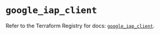 # `google_iap_client`

Refer to the Terraform Registry for docs: [`google_iap_client`](https://registry.terraform.io/providers/hashicorp/google/6.45.0/docs/resources/iap_client).
